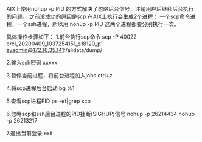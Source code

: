 AIX上使用nohup -p PID 的方式解决了忽略后台信号，注销用户后继续后台执行的问题。
之前没成功的原因是scp 在AIX上执行会生成2个进程：
一个scp命令进程，一个ssh进程，所以用 nohup -p PID  这两个进程都要分别执行一次。

具体操作步骤如下：
1.前台执行scp命令
scp -P 40022 orcl_20200409_1037254151_s18120_p1 zyadmin@172.16.35.141:/alidata/dump/

2.输入ssh密码
xxxxx

3.暂停当前进程，将前台进程加入jobs
ctrl+z

4.将scp进程后台启动
bg %1

5.查看scp进程PID
ps -ef|grep scp

6.忽略scp和ssh后台进程的PID挂断(SIGHUP)信号
nohup -p 26214434
nohup -p 26213217

7.退出当前登录
exit
